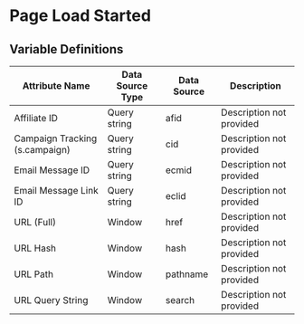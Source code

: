 # Page Load Started

### 

## Variable Definitions

|Attribute Name|Data Source Type|Data Source|Description|
| --- | --- | --- | --- |
|Affiliate ID|Query string|afid|Description not provided|
|Campaign Tracking (s.campaign)|Query string|cid|Description not provided|
|Email Message ID|Query string|ecmid|Description not provided|
|Email Message Link ID|Query string|eclid|Description not provided|
|URL (Full)|Window|href|Description not provided|
|URL Hash|Window|hash|Description not provided|
|URL Path|Window|pathname|Description not provided|
|URL Query String|Window|search|Description not provided|



